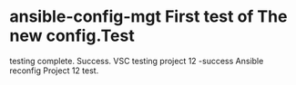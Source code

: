 # ansible-config-mgt First test of The new config.Test

testing complete. Success. VSC
testing project 12 -success
Ansible reconfig
Project 12 test.
